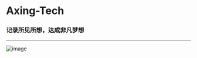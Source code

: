 # Axing-Tech

### 记录所见所想，达成非凡梦想

---

![image](https://github.com/pixx1225/Axing-Tech/tree/master/images/Tech.png)
